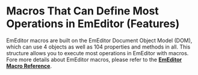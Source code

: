 # Macros That Can Define Most Operations in EmEditor (Features)

EmEditor macros are built on the EmEditor Document Object Model (DOM), which can
use 4 objects as well as 104 properties and methods in all. This structure allows
you to execute most operations in EmEditor with macros. Fore more details about
EmEditor macros, please refer to the **[EmEditor Macro Reference](../index)**.
